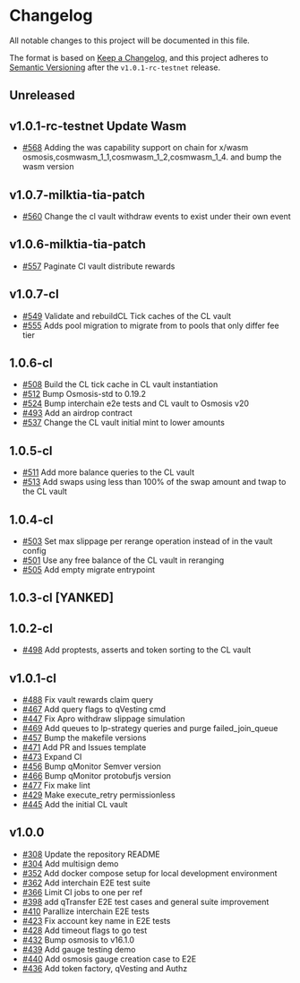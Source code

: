 <!--
Guiding Principles:

Changelogs are for humans, not machines.
There should be an entry for every single version.
The same types of changes should be grouped.
Versions and sections should be linkable.
The latest version comes first.
The release date of each version is displayed.
Mention whether you follow Semantic Versioning.

Usage:

Change log entries are to be added to the Unreleased section under the
appropriate stanza (see below). Each entry should ideally include a tag and
the Github issue reference in the following format:

* (<tag>) \#<issue-number> message

The issue numbers will later be link-ified during the release process so you do
not have to worry about including a link manually, but you can if you wish.

Types of changes (Stanzas):

"Features" for new features.
"Improvements" for changes in existing functionality.
"Deprecated" for soon-to-be removed features.
"Bug Fixes" for any bug fixes.
"Client Breaking" for breaking CLI commands and REST routes used by end-users.
"API Breaking" for breaking exported APIs used by developers building on SDK.
"State Machine Breaking" for any changes that result in a different AppState
given same genesisState and txList.
Ref: https://keepachangelog.com/en/1.1.0/
-->
# Changelog


All notable changes to this project will be documented in this file.

The format is based on [Keep a Changelog](https://keepachangelog.com/en/1.0.0/),
and this project adheres to [Semantic Versioning](https://semver.org/spec/v2.0.0.html) after the `v1.0.1-rc-testnet` release.

## Unreleased


## v1.0.1-rc-testnet Update Wasm
* [#568](https://github.com/quasar-finance/quasar/pull/568) Adding the was capability support on chain for x/wasm osmosis,cosmwasm_1_1,cosmwasm_1_2,cosmwasm_1_4. and bump the wasm version


## v1.0.7-milktia-tia-patch
* [#560](https://github.com/quasar-finance/quasar/pull/560) Change the cl vault withdraw events to exist under their own event

## v1.0.6-milktia-tia-patch

* [#557](https://github.com/quasar-finance/quasar/pull/557) Paginate Cl vault distribute rewards

## v1.0.7-cl
* [#549](https://github.com/quasar-finance/quasar/pull/549) Validate and rebuildCL Tick caches of the CL vault
* [#555](https://github.com/quasar-finance/quasar/pull/555) Adds pool migration to migrate from to pools that only differ fee tier

## 1.0.6-cl
* [#508](https://github.com/quasar-finance/quasar/pull/508) Build the CL tick cache in CL vault instantiation
* [#512](https://github.com/quasar-finance/quasar/pull/512) Bump Osmosis-std to 0.19.2
* [#524](https://github.com/quasar-finance/quasar/pull/524) Bump interchain e2e tests and CL vault to Osmosis v20 
* [#493](https://github.com/quasar-finance/quasar/pull/493) Add an airdrop contract
* [#537](https://github.com/quasar-finance/quasar/pull/537) Change the CL vault initial mint to lower amounts


## 1.0.5-cl
* [#511](https://github.com/quasar-finance/quasar/pull/511) Add more balance queries to the CL vault
* [#513](https://github.com/quasar-finance/quasar/pull/513) Add swaps using less than 100% of the swap amount and twap to the CL vault

## 1.0.4-cl
* [#503](https://github.com/quasar-finance/quasar/pull/503) Set max slippage per rerange operation instead of in the vault config
* [#501](https://github.com/quasar-finance/quasar/pull/501) Use any free balance of the CL vault in reranging
* [#505](https://github.com/quasar-finance/quasar/pull/505) Add empty migrate entrypoint

## 1.0.3-cl [YANKED]

## 1.0.2-cl
* [#498](https://github.com/quasar-finance/quasar/pull/498) Add proptests, asserts and token sorting to the CL vault

## v1.0.1-cl
* [#488](https://github.com/quasar-finance/quasar/pull/448) Fix vault rewards claim query
* [#467](https://github.com/quasar-finance/quasar/pull/467) Add query flags to qVesting cmd
* [#447](https://github.com/quasar-finance/quasar/pull/447) Fix Apro withdraw slippage simulation
* [#469](https://github.com/quasar-finance/quasar/pull/469) Add queues to lp-strategy queries and purge failed_join_queue
* [#457](https://github.com/quasar-finance/quasar/pull/457) Bump the makefile versions
* [#471](https://github.com/quasar-finance/quasar/pull/471) Add PR and Issues template
* [#473](https://github.com/quasar-finance/quasar/pull/473) Expand CI
* [#456](https://github.com/quasar-finance/quasar/pull/456) Bump qMonitor Semver version
* [#466](https://github.com/quasar-finance/quasar/pull/466) Bump qMonitor protobufjs version
* [#477](https://github.com/quasar-finance/quasar/pull/477) Fix make lint
* [#429](https://github.com/quasar-finance/quasar/pull/429) Make execute_retry permissionless
* [#445](https://github.com/quasar-finance/quasar/pull/445) Add the initial CL vault


## v1.0.0
* [#308](https://github.com/quasar-finance/quasar/pull/308) Update the repository README
* [#304](https://github.com/quasar-finance/quasar/pull/304) Add multisign demo
* [#352](https://github.com/quasar-finance/quasar/pull/352) Add docker compose setup for local development environment
* [#362](https://github.com/quasar-finance/quasar/pull/362) Add interchain E2E test suite
* [#366](https://github.com/quasar-finance/quasar/pull/366) Limit CI jobs to one per ref
* [#398](https://github.com/quasar-finance/quasar/pull/398) add qTransfer E2E test cases and general suite improvement
* [#410](https://github.com/quasar-finance/quasar/pull/410) Parallize interchain E2E tests
* [#423](https://github.com/quasar-finance/quasar/pull/423) Fix account key name in E2E tests
* [#428](https://github.com/quasar-finance/quasar/pull/428) Add timeout flags to go test
* [#432](https://github.com/quasar-finance/quasar/pull/432) Bump osmosis to v16.1.0
* [#439](https://github.com/quasar-finance/quasar/pull/439) Add gauge testing demo
* [#440](https://github.com/quasar-finance/quasar/pull/440) Add osmosis gauge creation case to E2E
* [#436](https://github.com/quasar-finance/quasar/pull/436) Add token factory, qVesting and Authz
